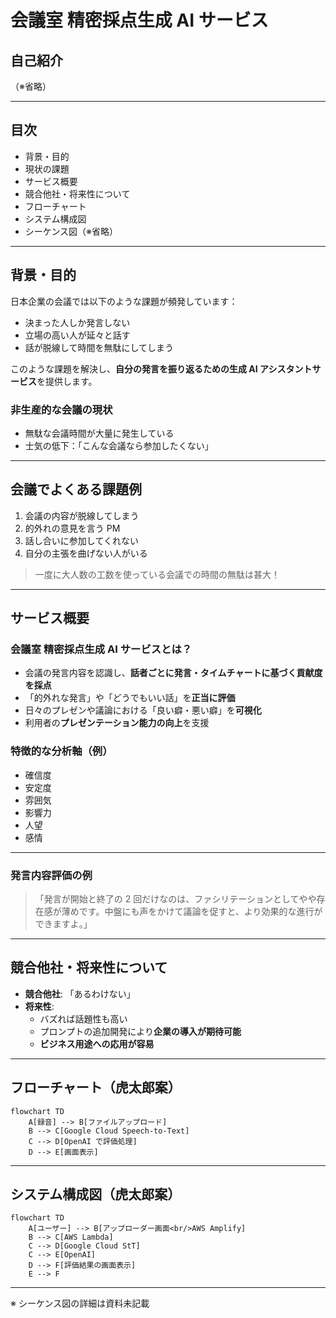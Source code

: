 # 会議室 精密採点生成 AI サービス

## 自己紹介

（※省略）

---

## 目次

- 背景・目的
- 現状の課題
- サービス概要
- 競合他社・将来性について
- フローチャート
- システム構成図
- シーケンス図（※省略）

---

## 背景・目的

日本企業の会議では以下のような課題が頻発しています：

- 決まった人しか発言しない
- 立場の高い人が延々と話す
- 話が脱線して時間を無駄にしてしまう

このような課題を解決し、**自分の発言を振り返るための生成 AI アシスタントサービス**を提供します。

### 非生産的な会議の現状

- 無駄な会議時間が大量に発生している
- 士気の低下：「こんな会議なら参加したくない」

---

## 会議でよくある課題例

1. 会議の内容が脱線してしまう
2. 的外れの意見を言う PM
3. 話し合いに参加してくれない
4. 自分の主張を曲げない人がいる

> 一度に大人数の工数を使っている会議での時間の無駄は甚大！

---

## サービス概要

### 会議室 精密採点生成 AI サービスとは？

- 会議の発言内容を認識し、**話者ごとに発言・タイムチャートに基づく貢献度を採点**
- 「的外れな発言」や「どうでもいい話」を**正当に評価**
- 日々のプレゼンや議論における「良い癖・悪い癖」を**可視化**
- 利用者の**プレゼンテーション能力の向上**を支援

### 特徴的な分析軸（例）

- 確信度
- 安定度
- 雰囲気
- 影響力
- 人望
- 感情

---

### 発言内容評価の例

> 「発言が開始と終了の 2 回だけなのは、ファシリテーションとしてやや存在感が薄めです。中盤にも声をかけて議論を促すと、より効果的な進行ができますよ。」

---

## 競合他社・将来性について

- **競合他社**: 「あるわけない」
- **将来性**:
  - バズれば話題性も高い
  - プロンプトの追加開発により**企業の導入が期待可能**
  - **ビジネス用途への応用が容易**

---

## フローチャート（虎太郎案）

```mermaid
flowchart TD
    A[録音] --> B[ファイルアップロード]
    B --> C[Google Cloud Speech-to-Text]
    C --> D[OpenAI で評価処理]
    D --> E[画面表示]
```

---

## システム構成図（虎太郎案）

```mermaid
flowchart TD
    A[ユーザー] --> B[アップローダー画面<br/>AWS Amplify]
    B --> C[AWS Lambda]
    C --> D[Google Cloud StT]
    C --> E[OpenAI]
    D --> F[評価結果の画面表示]
    E --> F
```

---

※ シーケンス図の詳細は資料未記載
